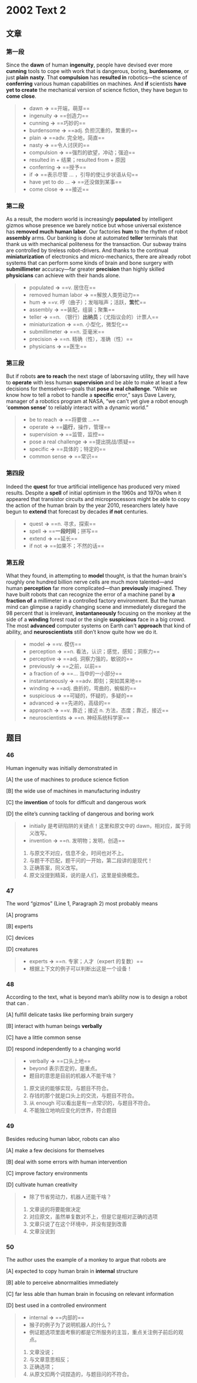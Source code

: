 # 2002 Text 2

## 文章

### 第一段

Since the **dawn** of human **ingenuity**, people have devised ever more **cunning** tools to cope with work that is dangerous, boring, **burdensome**, or just **plain** **nasty**. That **compulsion** has **resulted in** robotics—the science of **conferring** various human capabilities on machines. And **if** scientists **have yet to create** the mechanical version of science fiction, they have begun to **come close**.

> - dawn **→** ==开端，萌芽==
> - ingenuity **→** ==创造力==
> - cunning **→** ==巧妙的==
> - burdensome  **→** ==adj. 负担沉重的，繁重的==
> - plain **→** ==adv. 完全地，简直==
> - nasty **→** ==令人讨厌的==
> - compulsion **→** ==强烈的欲望，冲动；强迫==
> - resulted in + 结果；resulted from + 原因
> - conferring **→** ==授予==
> - if **→** ==表示尽管 ... ，引导的使让步状语从句==
> - have yet to do ...  **→** ==还没做到某事==
> - come close **→** ==接近==

### 第二段

As a result, the modern world is increasingly **populated** by intelligent gizmos whose presence we barely notice but whose universal existence has **removed much human labor**. Our factories **hum** to the rhythm of robot **assembly** arms. Our banking is done at automated **teller** terminals that thank us with mechanical politeness for the transaction. Our subway trains are controlled by tireless robot-drivers. And thanks to the continual **miniaturization** of electronics and micro-mechanics, there are already robot systems that can perform some kinds of brain and bone surgery with **submillimeter** accuracy—far greater **precision** than highly skilled **physicians** can achieve with their hands alone.

> - populated **→** ==v. 居住在==
> - removed human labor **→** ==解放人类劳动力==
> - hum **→** ==v. 哼（曲子）；发嗡嗡声；活跃，**繁忙**==
> - assembly **→** ==装配，组装；聚集==
> - teller **→** ==n. （银行）**出纳员**；（尤指议会的）计票人==
> - miniaturization **→** ==n. 小型化，微型化==
> - submillimeter **→** ==n. 亚毫米==
> - precision **→** ==n. 精确（性），准确（性）==
> - physicians **→** ==医生==

### 第三段

But if robots **are to reach** the next stage of laborsaving utility, they will have to **operate** with less human **supervision** and be able to make at least a few decisions for themselves—goals that **pose a real challenge**. “While we know how to tell a robot to handle a **specific** error," says Dave Lavery, manager of a robotics program at NASA, “we can't yet give a robot enough ‘**common sense**’ to reliably interact with a dynamic world.”

> - be to reach **→** ==将要做 ...== 
> - operate **→** ==**运行**，操作，管理==
> - supervision **→** ==监管，监控==
> - pose a real challenge **→** ==提出挑战/质疑==
> - specific **→** ==具体的；特定的==
> - common sense **→** ==常识==

### 第四段

Indeed the **quest** for true artificial intelligence has produced very mixed results. Despite a **spell** of initial optimism in the 1960s and 1970s when it appeared that transistor circuits and microprocessors might be able to copy the action of the human brain by the year 2010, researchers lately have begun to **extend** that forecast by decades **if not** centuries.

> - quest **→** ==n. 寻求，探索==
> - spell **→** ==**一段时间**；拼写==
> - extend **→** ==延长==
> - if not **→** ==如果不；不然的话==

### 第五段

What they found, in attempting to **model** thought, is that the human brain's roughly one hundred billion nerve cells are much more talented—and human **perception** far more complicated—than **previously** imagined. They have built robots that can recognize the error of a machine panel by **a fraction of** a millimeter in a controlled factory environment. But the human mind can glimpse a rapidly changing scene and immediately disregard the 98 percent that is irrelevant, **instantaneously** focusing on the monkey at the side of a **winding** forest road or the single **suspicious** face in a big crowd. The most **advanced** computer systems on Earth can't **approach** that kind of ability, and **neuroscientists** still don’t know quite how we do it.

> - model **→** ==v. 模仿==
> - perception **→** ==n. 看法，认识；感觉，感知；洞察力==
> - perceptive **→** ==adj. 洞察力强的，敏锐的==
> - previously **→** ==之前，以前==
> - a fraction of **→**  ==... 当中的一小部分==
> - instantaneously **→** ==adv. 即刻；突如其来地==
> - winding **→** ==adj. 曲折的，弯曲的，蜿蜒的==
> - suspicious **→** ==可疑的，怀疑的，多疑的==
> - advanced **→** ==先进的，高级的==
> - approach **→** ==v. 靠近；接近 n. 方法，态度；靠近，接近==
> - neuroscientists **→** ==n. 神经系统科学家==

## 题目

### 46

Human ingenuity was initially demonstrated in

[A] the use of machines to produce science fiction

[B] the wide use of machines in manufacturing industry

[C] the **invention** of tools for difficult and dangerous work

[D] the elite’s cunning tackling of dangerous and boring work

> - initially 是考研陷阱的关键点！这里和原文中的 dawn，相对应，属于同义改写。
> - invention **→** ==n. 发明物；发明，创造==
> 1. 与原文不对应，信息不全，时间也对不上。
> 2. 与题干不匹配，题干问的一开始，第二段讲的是现代！
> 3. 正确答案，同义改写。
> 4. 原文没提到精英，说的是人们，这里是偷换概念。

### 47

The word “gizmos” (Line 1, Paragraph 2) most probably means

[A] programs

[B] experts 

[C] devices 

[D] creatures

> - experts **→** ==n. 专家；人才（expert 的复数）==
> - 根据上下文的例子可以判断出这是一个设备！

### 48

According to the text, what is beyond man’s ability now is to design a robot that can . 

[A] fulfill delicate tasks like performing brain surgery

[B] interact with human beings **verbally** 

[C] have a little common sense

[D] respond independently to a changing world

> - verbally **→** ==口头上地==
> - beyond 表示否定的，是重点。
> - 题目的意思是目前的机器人不能干啥？
> 1. 原文说的能够实现，与题目不符合。
> 2. 存钱的那个就是口头上的交流，与题目不符合。
> 3. 从 enough 可以看出是有一点常识的，与题目不符合。
> 4. 不能独立地响应变化的世界，符合题目

### 49

Besides reducing human labor, robots can also

[A] make a few decisions for themselves

[B] deal with some errors with human intervention 

[C] improve factory environments

[D] cultivate human creativity

> - 除了节省劳动力，机器人还能干啥？
> 1. 文章说的将要能做决定
> 2. 对应原文，虽然单复数对不上，但是它是相对正确的选项
> 3. 文章只说了在这个环境中，并没有提到改善
> 4. 文章没说到

### 50

The author uses the example of a monkey to argue that robots are

[A] expected to copy human brain in **internal** structure

[B] able to perceive abnormalities immediately

[C] far less able than human brain in focusing on relevant information 

[D] best used in a controlled environment

> - internal **→** ==内部的==
> - 猴子的例子为了说明机器人的什么？
> - 例证题选项里面考察的都是它所服务的主旨，重点关注例子前后的观点。
> 1. 文章没说；
> 2. 与文章意思相反；
> 3. 正确选项；
> 4. 从原文扣两个词捏造的，与题目问的不符合。